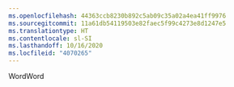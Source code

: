 ```yaml
---
ms.openlocfilehash: 44363ccb8230b892c5ab09c35a02a4ea41ff9976
ms.sourcegitcommit: 11a61db54119503e82faec5f99c4273e8d1247e5
ms.translationtype: HT
ms.contentlocale: sl-SI
ms.lasthandoff: 10/16/2020
ms.locfileid: "4070265"
---
```

<span data-ttu-id="90598-101">Word</span><span class="sxs-lookup"><span data-stu-id="90598-101">Word</span></span>